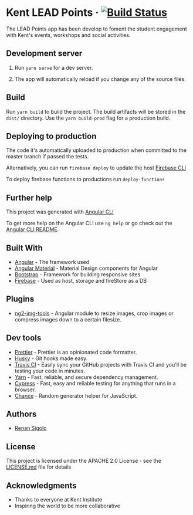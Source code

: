 # Kent LEAD Points &middot; [![Build Status](https://travis-ci.org/KentDevelopment/lead-app.svg?branch=master)](https://travis-ci.org/KentDevelopment/lead-app)

The LEAD Points app has been develop to foment the student engagement with Kent's events, workshops and social activities.

## Development server

1. Run `yarn serve` for a dev server.

1. The app will automatically reload if you change any of the source files.

## Build

Run `yarn build` to build the project. The build artifacts will be stored in the `dist/` directory. Use the `yarn build-prod` flag for a production build.

## Deploying to production

The code it's automatically uploaded to production when committed to the master branch if passed the tests.

Alternatively, you can run `firebase deploy` to update the host [Firebase CLI](https://firebase.google.com/docs/cli/)

To deploy firebase functions to productions run `deploy-functions`

## Further help

This project was generated with [Angular CLI](https://github.com/angular/angular-cli)

To get more help on the Angular CLI use `ng help` or go check out the [Angular CLI README](https://github.com/angular/angular-cli/blob/master/README.md).

## Built With

* [Angular](https://angular.io/) - The framework used
* [Angular Material](https://material.angular.io/) - Material Design components for Angular
* [Bootstrap](https://getbootstrap.com/) - Framework for building responsive sites
* [Firebase](https://firebase.google.com/) - Used as host, storage and fireStore as a DB


## Plugins

* [ng2-img-tools](https://github.com/bergben/ng2-img-tools) - Angular module to resize images, crop images or compress images down to a certain filesize.

## Dev tools

* [Prettier](https://prettier.io/) - Prettier is an opinionated code formatter.
* [Husky](https://github.com/typicode/husky.git) - Git hooks made easy.
* [Travis CI](https://travis-ci.org/) - Easily sync your GitHub projects with Travis CI and you'll be testing your code in minutes.
* [Yarn](https://yarnpkg.com/en/) - Fast, reliable, and secure dependency management.
* [Cypress](https://www.cypress.io/) - Fast, easy and reliable testing for anything that runs in a browser.
* [Chance](http://chancejs.com/) - Random generator helper for JavaScript.

## Authors

* [Renan Sigolo](https://github.com/renansigolo)

## License

This project is licensed under the APACHE 2.0 License - see the [LICENSE.md](LICENSE.md) file for details

## Acknowledgments

* Thanks to everyone at Kent Institute
* Inspiring the world to be more collaborative
